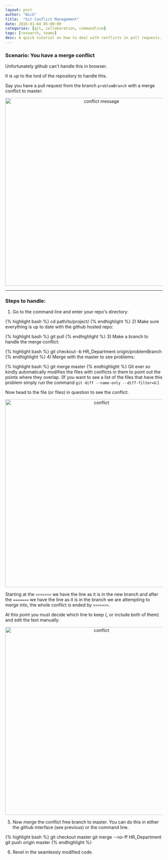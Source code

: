 ```yaml
---
layout: post
author: "Nick"
title:  "Git Conflict Management"
date: 2016-01-04 05:00:00
categories: [git, collaboration, commandline]
tags: [research, teams]
desc: A quick tutorial on how to deal with conflicts in pull requests. 
---
```




### Scenario: You have a merge conflict

Unfortunately github can't handle this in browser. 

It is up to the lord of the repository to handle this. 

Say you have a pull request from the branch `problemBranch` with a merge conflict to master: 

<div style="text-align: center;">
    <img src = "{{ site.baseurl }}/assets/mergeConflict.png" alt = "conflict message" width = "600">
    <br>
</div>

---

### Steps to handle: 

1) Go to the command line and enter your repo's directory: 
  
  {% highlight bash %}
  cd path/to/project/
  {% endhighlight %}
2) Make sure everything is up to date with the github hosted repo: 
  
  {% highlight bash %}
  git pull
  {% endhighlight %}
3) Make a branch to handle the merge conflict:  
  
  {% highlight bash %}
  git checkout -b HR_Department origin/problemBranch
  {% endhighlight %}
4) Merge with the master to see problems: 
  
  {% highlight bash %}
  git merge master
  {% endhighlight %}
  Git ever so kindly automatically modifies the files with conflicts in them to point out the points where they overlap. (If you want to see a list of the files that have this problem simply run the command `git diff --name-only --diff-filter=U`.)
  
  Now head to the file (or files) in question to see the conflict. 

<div style="text-align: center;">
    <img src = "{{ site.baseurl }}/assets/conflict.png" alt = "conflict" width = "600">
    <br>
</div>

Starting at the `<<<<<<<` we have the line as it is in the new branch and after the `=======` we have the line as it is in the branch we are attempting to merge into, the whole conflict is ended by `>>>>>>>`. 

At this point you must decide which line to keep (, or include both of them) and edit the text manually. 

<div style="text-align: center;">
    <img src = "{{ site.baseurl }}/assets/conflictFixed.png" alt = "conflict" width = "600">
    <br>
</div>

5) Now merge the conflict free branch to master. 
  You can do this in either the github interface (see previous) or the command line. 
  

{% highlight bash %}
git checkout master
git merge --no-ff HR_Department
git push origin master
{% endhighlight %}
  
6) Revel in the seamlessly modified code. 
